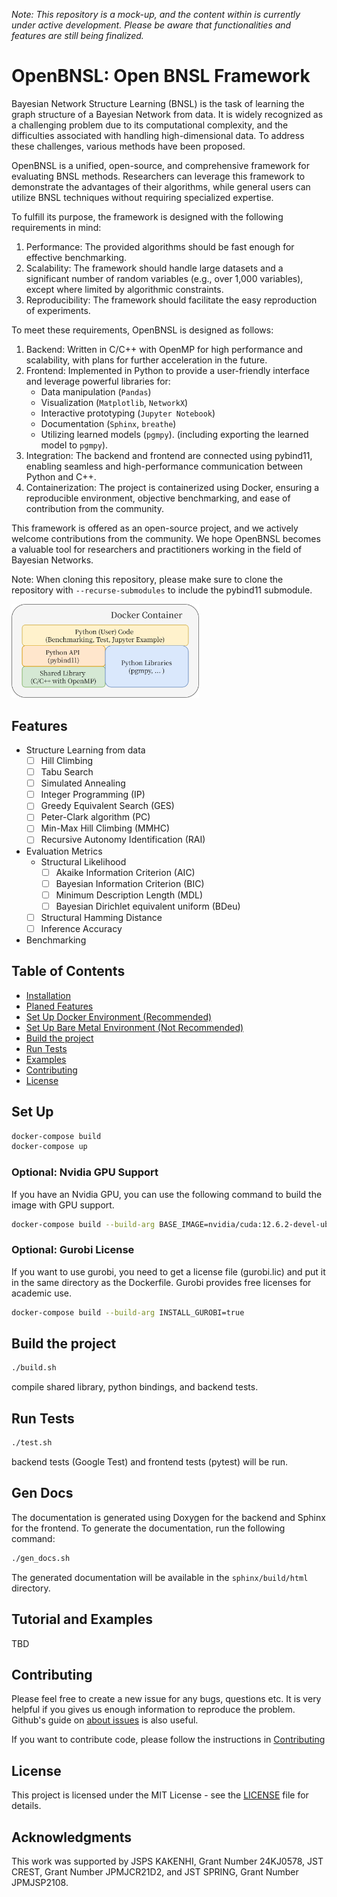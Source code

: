 *Note: This repository is a mock-up, and the content within is currently under active development. Please be aware that functionalities and features are still being finalized.*

# OpenBNSL: Open BNSL Framework
Bayesian Network Structure Learning (BNSL) is the task of learning the graph structure of a Bayesian Network from data.
It is widely recognized as a challenging problem due to its computational complexity, and the difficulties associated with handling high-dimensional data.
To address these challenges, various methods have been proposed.

OpenBNSL is a unified, open-source, and comprehensive framework for evaluating BNSL methods.
Researchers can leverage this framework to demonstrate the advantages of their algorithms, while general users can utilize BNSL techniques without requiring specialized expertise.

To fulfill its purpose, the framework is designed with the following requirements in mind:
1. Performance: The provided algorithms should be fast enough for effective benchmarking.
2. Scalability: The framework should handle large datasets and a significant number of random variables (e.g., over 1,000 variables), except where limited by algorithmic constraints.
3. Reproducibility: The framework should facilitate the easy reproduction of experiments.

To meet these requirements, OpenBNSL is designed as follows:
1. Backend: Written in C/C++ with OpenMP for high performance and scalability, with plans for further acceleration in the future.
2. Frontend: Implemented in Python to provide a user-friendly interface and leverage powerful libraries for:
    - Data manipulation (`Pandas`)
    - Visualization (`Matplotlib`, `NetworkX`)
    - Interactive prototyping (`Jupyter Notebook`)
    - Documentation (`Sphinx`, `breathe`)
    - Utilizing learned models (`pgmpy`). (including exporting the learned model to `pgmpy`).
3. Integration: The backend and frontend are connected using pybind11, enabling seamless and high-performance communication between Python and C++.
4. Containerization: The project is containerized using Docker, ensuring a reproducible environment, objective benchmarking, and ease of contribution from the community.

This framework is offered as an open-source project, and we actively welcome contributions from the community. We hope OpenBNSL becomes a valuable tool for researchers and practitioners working in the field of Bayesian Networks.

Note: When cloning this repository, please make sure to clone the repository with `--recurse-submodules` to include the pybind11 submodule.

<img src="images/overview.png" alt="overview" width="300">


## Features
- Structure Learning from data
    - [ ] Hill Climbing
    - [ ] Tabu Search
    - [ ] Simulated Annealing 
    - [ ] Integer Programming (IP)
    - [ ] Greedy Equivalent Search (GES)
    - [ ] Peter-Clark algorithm (PC)
    - [ ] Min-Max Hill Climbing (MMHC)
    - [ ] Recursive Autonomy Identification (RAI)
- Evaluation Metrics
    - Structural Likelihood
        - [ ] Akaike Information Criterion (AIC)
        - [ ] Bayesian Information Criterion (BIC)
        - [ ] Minimum Description Length (MDL)
        - [ ] Bayesian Dirichlet equivalent uniform (BDeu) 
    - [ ] Structural Hamming Distance
    - [ ] Inference Accuracy
- Benchmarking 

## Table of Contents
- [Installation](#installation)
- [Planed Features](#planed-features)
- [Set Up Docker Environment (Recommended)](#set-up-docker-environment)
- [Set Up Bare Metal Environment (Not Recommended)](#set-up-bare-metal-environment)
- [Build the project](#build-the-project)
- [Run Tests](#run-tests)
- [Examples](#examples)
- [Contributing](#contributing)
- [License](#license)

    
## Set Up

```bash
docker-compose build
docker-compose up
```

### Optional: Nvidia GPU Support
If you have an Nvidia GPU, you can use the following command to build the image with GPU support.
```bash
docker-compose build --build-arg BASE_IMAGE=nvidia/cuda:12.6.2-devel-ubuntu22.04
```

### Optional: Gurobi License
If you want to use gurobi, you need to get a license file (gurobi.lic) and put it in the same directory as the Dockerfile.
Gurobi provides free licenses for academic use.
```bash
docker-compose build --build-arg INSTALL_GUROBI=true
```

## Build the project
```bash
./build.sh
```
compile shared library, python bindings, and backend tests.

## Run Tests
```bash
./test.sh
```
backend tests (Google Test) and frontend tests (pytest) will be run.

## Gen Docs
The documentation is generated using Doxygen for the backend and Sphinx for the frontend.
To generate the documentation, run the following command:
```bash
./gen_docs.sh
```
The generated documentation will be available in the `sphinx/build/html` directory.

## Tutorial and Examples
TBD



## Contributing
Please feel free to create a new issue for any bugs, questions etc. 
It is very helpful if you gives us enough information to reproduce the problem. 
Github's guide on [about issues](https://guides.github.com/features/issues/) is also useful.

If you want to contribute code, please follow the instructions in [Contributing](CONTRIBUTING.md)

## License
This project is licensed under the MIT License - see the [LICENSE](LICENSE) file for details.

## Acknowledgments
This work was supported by
JSPS KAKENHI, Grant Number 24KJ0578,
JST CREST, Grant Number JPMJCR21D2, and
JST SPRING, Grant Number JPMJSP2108.